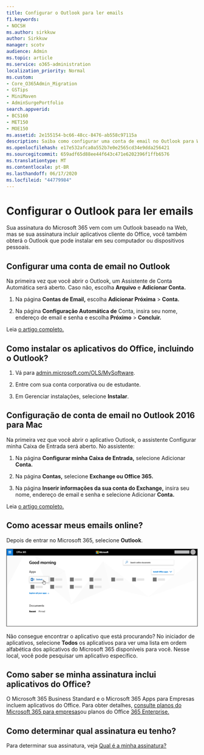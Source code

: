 ```yaml
---
title: Configurar o Outlook para ler emails
f1.keywords:
- NOCSH
ms.author: sirkkuw
author: Sirkkuw
manager: scotv
audience: Admin
ms.topic: article
ms.service: o365-administration
localization_priority: Normal
ms.custom:
- Core_O365Admin_Migration
- GSTips
- MiniMaven
- AdminSurgePortfolio
search.appverid:
- BCS160
- MET150
- MOE150
ms.assetid: 2e155154-bc66-48cc-8476-ab558c97115a
description: Saiba como configurar uma conta de email no Outlook para Windows e Mac e sobre como instalar aplicativos do Office e acessar emails online.
ms.openlocfilehash: e17e532afca0a552b7e0e2565cd34e9dda256421
ms.sourcegitcommit: 659adf65d88ee44f643c471e6202396f1ffb6576
ms.translationtype: MT
ms.contentlocale: pt-BR
ms.lasthandoff: 06/17/2020
ms.locfileid: "44779984"
---
```

# <a name="set-up-outlook-to-read-email"></a>Configurar o Outlook para ler emails

Sua assinatura do Microsoft 365 vem com um Outlook baseado na Web, mas se sua assinatura incluir aplicativos cliente do Office, você também obterá o Outlook que pode instalar em seu computador ou dispositivos pessoais.
  
## <a name="set-up-an-email-account-in-outlook"></a>Configurar uma conta de email no Outlook

Na primeira vez que você abrir o Outlook, um Assistente de Conta Automática será aberto. Caso não, escolha **Arquivo** e **Adicionar Conta.**
  
1. Na página **Contas de Email,** escolha **Adicionar Próxima** \> **Conta.**
    
2. Na página **Configuração Automática de** Conta, insira seu nome, endereço de email e senha e escolha **Próximo** \> **Concluir.**
    
Leia [o artigo completo.](https://support.microsoft.com/office/6e27792a-9267-4aa4-8bb6-c84ef146101b)
  
## <a name="how-do-i-install-the-office-apps-including-outlook"></a>Como instalar os aplicativos do Office, incluindo o Outlook?

1. Vá para [admin.microsoft.com/OLS/MySoftware](https://admin.microsoft.com/OLS/MySoftware.aspx).
    
2. Entre com sua conta corporativa ou de estudante.
    
3. Em Gerenciar instalações, selecione **Instalar**.
    
## <a name="set-up-an-email-account-in-outlook-2016-for-mac"></a>Configuração de conta de email no Outlook 2016 para Mac

Na primeira vez que você abrir o aplicativo Outlook, o assistente Configurar minha Caixa de Entrada será aberto. No assistente: 
  
1. Na página **Configurar minha Caixa de Entrada,** selecione Adicionar **Conta.**
    
2. Na página **Contas,** selecione **Exchange ou Office 365.**
    
3. Na página **Inserir informações da sua conta do Exchange,** insira seu nome, endereço de email e senha e selecione Adicionar **Conta.**
    
Leia [o artigo completo.](https://support.microsoft.com/office/6e27792a-9267-4aa4-8bb6-c84ef146101b#PickTab=Outlook_for_Mac) 
  
## <a name="how-do-i-access-my-mail-online"></a>Como acessar meus emails online?

Depois de entrar no Microsoft 365, selecione **Outlook**.
  
![A home page do Microsoft 365 com o aplicativo Outlook realçada](../../media/3ceee838-9d85-4af3-95a6-fbcee11036f4.png)
  
Não consegue encontrar o aplicativo que está procurando? No iniciador de aplicativos, selecione **Todos** os aplicativos para ver uma lista em ordem alfabética dos aplicativos do Microsoft 365 disponíveis para você. Nesse local, você pode pesquisar um aplicativo específico. 
  
## <a name="how-do-i-know-if-my-subscription-includes-office-apps"></a>Como saber se minha assinatura inclui aplicativos do Office?

O Microsoft 365 Business Standard e o Microsoft 365 Apps para Empresas incluem aplicativos do Office. Para obter detalhes, [consulte planos do Microsoft 365 para empresas](https://go.microsoft.com/fwlink/p/?LinkId=723731)ou planos do Office [365 Enterprise.](https://go.microsoft.com/fwlink/p/?LinkId=800029)
  
## <a name="how-do-i-determine-what-subscription-i-have"></a>Como determinar qual assinatura eu tenho?

Para determinar sua assinatura, veja [Qual é a minha assinatura?](../admin-overview/what-subscription-do-i-have.md)
  

